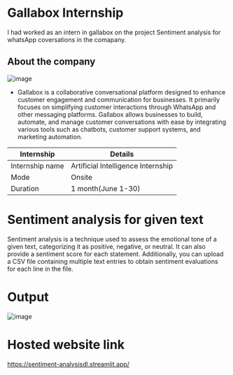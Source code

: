 # Gallabox Internship
I had worked as an intern in gallabox on the project Sentiment analysis for whatsApp coversations in the comapany.
## About the company
![image](https://github.com/user-attachments/assets/504e502b-ba08-49d2-9aee-1720a85c8c18)

- Gallabox is a collaborative conversational platform designed to enhance customer engagement and communication for businesses. It primarily focuses on simplifying customer interactions through WhatsApp and other messaging platforms. Gallabox allows businesses to build, automate, and manage customer conversations with ease by integrating various tools such as chatbots, customer support systems, and marketing automation.
  
| Internship | Details |
| --- | --- |
|Internship name| Artificial Intelligence Internship|
|Mode|Onsite|
|Duration|1 month(June 1-30)|

# Sentiment analysis for given text
Sentiment analysis is a technique used to assess the emotional tone of a given text, categorizing it as positive, negative, or neutral. It can also provide a sentiment score for each statement. Additionally, you can upload a CSV file containing multiple text entries to obtain sentiment evaluations for each line in the file.
# Output
![image](https://github.com/user-attachments/assets/319ca31e-01d8-4922-a360-4574ca304017)
# Hosted website link
https://sentiment-analysisdl.streamlit.app/
